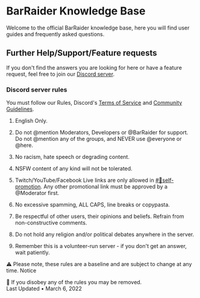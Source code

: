 # BarRaider Knowledge Base

Welcome to the official BarRaider knowledge base, here you will find user guides and frequently asked questions.

## Further Help/Support/Feature requests
If you don't find the answers you are looking for here or have a feature request, feel free to join our [Discord server](https://discord.barraider.com).

### Discord server rules
You must follow our Rules, Discord's [Terms of Service](https://discord.com/tos) and [Community Guidelines](https://discord.com/guidelines).

1. English Only.

2. Do not @mention Moderators, Developers or @BarRaider for support. Do not @mention any of the groups, and NEVER use @everyone or @here.

3. No racism, hate speech or degrading content.

4. NSFW content of any kind will not be tolerated.

5. Twitch/YouTube/Facebook Live links are only allowed in [#📇self-promotion](https://discord.com/channels/538862772285603880/690613823643582514/949957511644065832). Any other promotional link must be approved by a @Moderator first.

6. No excessive spamming, ALL CAPS, line breaks or copypasta.

7. Be respectful of other users, their opinions and beliefs. Refrain from non-constructive comments.

8. Do not hold any religion and/or political debates anywhere in the server.

9. Remember this is a volunteer-run server - if you don't get an answer, wait patiently.

⚠️ Please note, these rules are a baseline and are subject to change at any time.
Notice

🚫 If you disobey any of the rules you may be removed.<br>
Last Updated • March 6, 2022